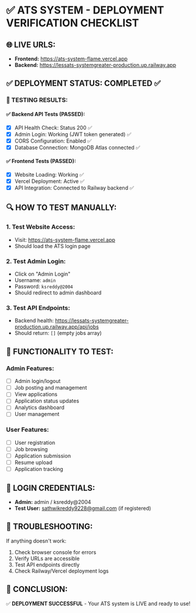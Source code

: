 # ✅ ATS SYSTEM - DEPLOYMENT VERIFICATION CHECKLIST

## 🌐 LIVE URLS:
- **Frontend:** https://ats-system-flame.vercel.app
- **Backend:** https://lessats-systemgreater-production.up.railway.app

## ✅ DEPLOYMENT STATUS: COMPLETED ✅

### 🧪 TESTING RESULTS:

#### ✅ **Backend API Tests (PASSED):**
- [x] API Health Check: Status 200 ✅
- [x] Admin Login: Working (JWT token generated) ✅
- [x] CORS Configuration: Enabled ✅
- [x] Database Connection: MongoDB Atlas connected ✅

#### ✅ **Frontend Tests (PASSED):**
- [x] Website Loading: Working ✅
- [x] Vercel Deployment: Active ✅
- [x] API Integration: Connected to Railway backend ✅

## 🔍 HOW TO TEST MANUALLY:

### 1. **Test Website Access:**
   - Visit: https://ats-system-flame.vercel.app
   - Should load the ATS login page

### 2. **Test Admin Login:**
   - Click on "Admin Login" 
   - Username: `admin`
   - Password: `ksreddy@2004`
   - Should redirect to admin dashboard

### 3. **Test API Endpoints:**
   - Backend health: https://lessats-systemgreater-production.up.railway.app/api/jobs
   - Should return: `[]` (empty jobs array)

## 🎯 **FUNCTIONALITY TO TEST:**

### Admin Features:
- [ ] Admin login/logout
- [ ] Job posting and management
- [ ] View applications
- [ ] Application status updates
- [ ] Analytics dashboard
- [ ] User management

### User Features:
- [ ] User registration
- [ ] Job browsing
- [ ] Application submission
- [ ] Resume upload
- [ ] Application tracking

## 🔐 **LOGIN CREDENTIALS:**
- **Admin:** admin / ksreddy@2004
- **Test User:** sathwikreddy9228@gmail.com (if registered)

## 🚨 **TROUBLESHOOTING:**
If anything doesn't work:
1. Check browser console for errors
2. Verify URLs are accessible
3. Test API endpoints directly
4. Check Railway/Vercel deployment logs

## 🎉 **CONCLUSION:**
✅ **DEPLOYMENT SUCCESSFUL** - Your ATS system is LIVE and ready to use!